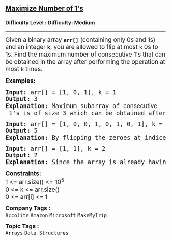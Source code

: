 <h2><a href="https://www.geeksforgeeks.org/problems/maximize-number-of-1s0905/1">Maximize Number of 1's</a></h2><h3>Difficulty Level : Difficulty: Medium</h3><hr><div class="problems_problem_content__Xm_eO"><p><span style="font-size: 14pt;">Given a binary array <strong><code>arr[]</code></strong> (containing only 0s and 1s) and an integer <strong><code>k</code></strong>, you are allowed to flip at most <code>k</code> 0s to 1s. Find the maximum number of consecutive 1's that can be obtained in the array after performing the operation at most <code>k</code> times.</span></p>
<p><span style="font-size: 14pt;"><strong>Examples:</strong></span></p>
<pre><span style="font-size: 14pt;"><strong>Input: </strong>arr[] = [1, 0, 1], k = 1
<strong>Output: </strong>3
<strong>Explanation: </strong>Maximum subarray of <span style="font-family: -apple-system, BlinkMacSystemFont, 'Segoe UI', Roboto, Oxygen, Ubuntu, Cantarell, 'Open Sans', 'Helvetica Neue', sans-serif; white-space: normal;">consecutive</span> 1's is of size 3 which can be obtained after flipping the zero present at the 1st index.</span></pre>
<pre><span style="font-size: 14pt;"><strong>Input: </strong>arr[] = [1, 0, 0, 1, 0, 1, 0, 1], k = 2
<strong>Output: </strong>5
<strong>Explanation: </strong>By flipping the zeroes at indices 4 and 6, we get the longest subarray from index 3 to 7 containing all 1’s.
</span></pre>
<pre><span style="font-size: 14pt;"><strong>Input: </strong>arr[] = [1, 1], k = 2
<strong>Output: </strong>2
<strong>Explanation: </strong>Since the array is already having the max consecutive 1's, hence we dont need to perform any operation. Hence the answer is 2</span></pre>
<p><span style="font-size: 14pt;"><strong>Constraints:</strong><br>1 &lt;= arr.size() &lt;= 10<sup>5</sup><br>0 &lt;= k &lt;= arr.size()<br>0 &lt;= arr[i] &lt;= 1</span></p></div><p><span style=font-size:18px><strong>Company Tags : </strong><br><code>Accolite</code>&nbsp;<code>Amazon</code>&nbsp;<code>Microsoft</code>&nbsp;<code>MakeMyTrip</code>&nbsp;<br><p><span style=font-size:18px><strong>Topic Tags : </strong><br><code>Arrays</code>&nbsp;<code>Data Structures</code>&nbsp;
